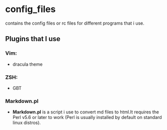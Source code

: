 # config_files
contains the config files or rc files for different programs that i use.
## Plugins that I use
### Vim:
* dracula theme
### ZSH:
* GBT
### Markdown.pl
+ **Markdown.pl** is a script i use to convert md files to html.It requires the Perl v5.6 or later to work (Perl is usually installed by default on standard linux distros).
